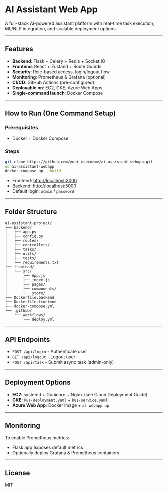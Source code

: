 # AI Assistant Web App

A full-stack AI-powered assistant platform with real-time task execution, ML/NLP integration, and scalable deployment options.

---

## Features

- **Backend**: Flask + Celery + Redis + Socket.IO
- **Frontend**: React + Zustand + Route Guards
- **Security**: Role-based access, login/logout flow
- **Monitoring**: Prometheus & Grafana (optional)
- **CI/CD**: GitHub Actions (pre-configured)
- **Deployable on**: EC2, GKE, Azure Web Apps
- **Single-command launch**: Docker Compose

---

## How to Run (One Command Setup)

### Prerequisites
- Docker + Docker Compose

### Steps

```bash
git clone https://github.com/your-username/ai-assistant-webapp.git
cd ai-assistant-webapp
docker-compose up --build
```

- Frontend: [http://localhost:3000](http://localhost:3000)
- Backend: [http://localhost:5000](http://localhost:5000)
- Default login: `admin` / `password`

---

## Folder Structure

```
ai-assistant-project/
├── backend/
│   ├── app.py
│   ├── config.py
│   ├── routes/
│   ├── controllers/
│   ├── tasks/
│   ├── utils/
│   ├── tests/
│   └── requirements.txt
├── frontend/
│   └── src/
│       ├── App.js
│       ├── index.js
│       ├── pages/
│       ├── components/
│       └── store/
├── Dockerfile.backend
├── Dockerfile.frontend
├── docker-compose.yml
└── .github/
    └── workflows/
        └── deploy.yml
```

---

## API Endpoints

- `POST /api/login` - Authenticate user
- `GET /api/logout` - Logout user
- `POST /api/task` - Submit async task (admin-only)

---

## Deployment Options

- **EC2**: systemd + Gunicorn + Nginx (see Cloud Deployment Guide)
- **GKE**: `k8s-deployment.yaml` + `k8s-service.yaml`
- **Azure Web App**: Docker image + `az webapp up`

---

## Monitoring

To enable Prometheus metrics:
- Flask app exposes default metrics
- Optionally deploy Grafana & Prometheus containers

---

## License

MIT